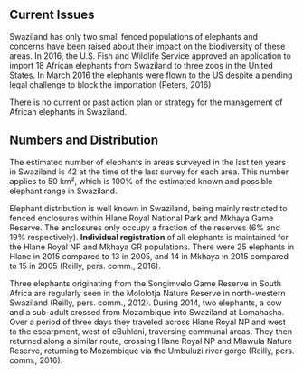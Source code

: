 ## Current Issues

Swaziland has only two small fenced populations of elephants and concerns have been raised about their impact on the biodiversity of these areas. In 2016, the U.S. Fish and Wildlife Service approved an application to import 18 African elephants from Swaziland to three zoos in the United States. In March 2016 the elephants were flown to the US despite a pending legal challenge to block the importation (Peters, 2016)

There is no current or past action plan or strategy for the management of African elephants in Swaziland.

## Numbers and Distribution

The estimated number of elephants in areas surveyed in the last ten years in Swaziland is 42 at the time of the last survey for each area. This number applies to 50 km², which is 100% of the estimated known and possible elephant range in Swaziland.

Elephant distribution is well known in Swaziland, being mainly restricted to fenced enclosures within Hlane Royal National Park and Mkhaya Game Reserve. The enclosures only occupy a fraction of the reserves (6% and 19% respectively). **Individual registration** of all elephants is maintained for the Hlane Royal NP and Mkhaya GR populations. There were 25 elephants in Hlane in 2015 compared to 13 in 2005, and 14 in Mkhaya in 2015 compared to 15 in 2005 (Reilly, pers. comm., 2016).

Three elephants originating from the Songimvelo Game Reserve in South Africa are regularly seen in the Mololotja Nature Reserve in north-western Swaziland (Reilly, pers. comm., 2012). During 2014, two elephants, a cow and a sub-adult crossed from Mozambique into Swaziland at Lomahasha. Over a period of three days they traveled across Hlane Royal NP and west to the escarpment, west of eBuhleni, traversing communal areas. They then returned along a similar route, crossing Hlane Royal NP and Mlawula Nature Reserve, returning to Mozambique via the Umbuluzi river gorge (Reilly, pers. comm., 2016).